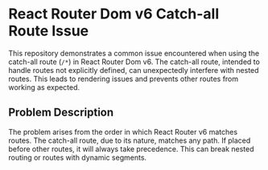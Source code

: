 # React Router Dom v6 Catch-all Route Issue

This repository demonstrates a common issue encountered when using the catch-all route (`/*`) in React Router Dom v6. The catch-all route, intended to handle routes not explicitly defined, can unexpectedly interfere with nested routes. This leads to rendering issues and prevents other routes from working as expected.

## Problem Description

The problem arises from the order in which React Router v6 matches routes. The catch-all route, due to its nature, matches any path.  If placed before other routes, it will always take precedence. This can break nested routing or routes with dynamic segments.
